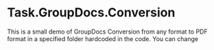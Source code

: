 # Task.GroupDocs.Conversion
This is a small demo of GroupDocs Conversion from any format to PDF format in a specified folder hardcoded in the code. You can change 

